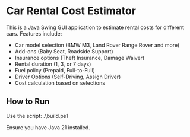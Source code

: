 # Car Rental Cost Estimator

This is a Java Swing GUI application to estimate rental costs for different cars. Features include:
- Car model selection (BMW M3, Land Rover Range Rover and more)
- Add-ons (Baby Seat, Roadside Support)
- Insurance options (Theft Insurance, Damage Waiver)
- Rental duration (1, 3, or 7 days)
- Fuel policy (Prepaid, Full-to-Full)
- Driver Options (Self-Driving, Assign Driver)
- Cost calculation based on selections

## How to Run

Use the script:
   .\build.ps1

Ensure you have Java 21 installed.
